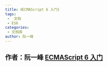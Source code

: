```yaml
---
title: 《ECMAScript 6 入门》
tags:
 -  文档
 - ES6    
categories: 
 - 文档库
author: 阮一峰
---
```


## 作者：阮一峰 [ECMAScript 6 入门](http://es6.ruanyifeng.com/#README)

